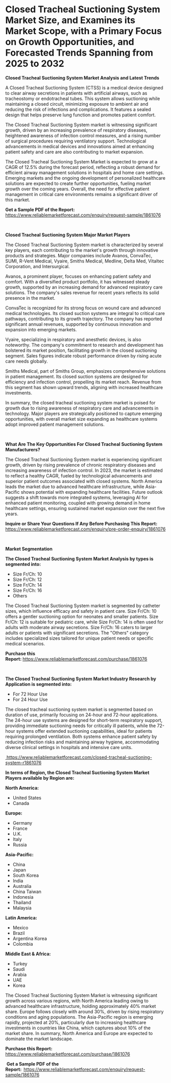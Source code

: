 <p><h1>Closed Tracheal Suctioning System Market Size, and Examines its Market Scope, with a Primary Focus on Growth Opportunities, and Forecasted Trends Spanning from 2025 to 2032</h1></p><p><strong>Closed Tracheal Suctioning System Market Analysis and Latest Trends</strong></p>
<p><p>A Closed Tracheal Suctioning System (CTSS) is a medical device designed to clear airway secretions in patients with artificial airways, such as tracheostomy or endotracheal tubes. This system allows suctioning while maintaining a closed circuit, minimizing exposure to ambient air and reducing the risk of infections and complications. It features a sealed design that helps preserve lung function and promotes patient comfort.</p><p>The Closed Tracheal Suctioning System market is witnessing significant growth, driven by an increasing prevalence of respiratory diseases, heightened awareness of infection control measures, and a rising number of surgical procedures requiring ventilatory support. Technological advancements in medical devices and innovations aimed at enhancing patient safety and care are also contributing to market expansion. </p><p>The Closed Tracheal Suctioning System Market is expected to grow at a CAGR of 12.5% during the forecast period, reflecting a robust demand for efficient airway management solutions in hospitals and home care settings. Emerging markets and the ongoing development of personalized healthcare solutions are expected to create further opportunities, fueling market growth over the coming years. Overall, the need for effective patient management in critical care environments remains a significant driver of this market.</p></p>
<p><strong>Get a Sample PDF of the Report:&nbsp;</strong> <a href="https://www.reliablemarketforecast.com/enquiry/request-sample/1861076?utm_campaign=1893&utm_medium=2&utm_source=Github&utm_content=ia&utm_term=14042025&utm_id=closed-tracheal-suctioning-system">https://www.reliablemarketforecast.com/enquiry/request-sample/1861076</a></p>
<p>&nbsp;</p>
<p><strong>Closed Tracheal Suctioning System Major Market Players</strong></p>
<p><p>The Closed Tracheal Suctioning System market is characterized by several key players, each contributing to the market's growth through innovative products and strategies. Major companies include Avanos, ConvaTec, SUMI, R-Vent Medical, Vyaire, Smiths Medical, Medline, Delta Med, Vitaltec Corporation, and Intersurgical.</p><p>Avanos, a prominent player, focuses on enhancing patient safety and comfort. With a diversified product portfolio, it has witnessed steady growth, supported by an increasing demand for advanced respiratory care solutions. The company's sales revenue for recent years reflects its solid presence in the market.</p><p>ConvaTec is recognized for its strong focus on wound care and advanced medical technologies. Its closed suction systems are integral to critical care pathways, contributing to its growth trajectory. The company has reported significant annual revenues, supported by continuous innovation and expansion into emerging markets.</p><p>Vyaire, specializing in respiratory and anesthetic devices, is also noteworthy. The company's commitment to research and development has bolstered its market position, facilitating growth in the closed suctioning segment. Sales figures indicate robust performance driven by rising acute care needs globally.</p><p>Smiths Medical, part of Smiths Group, emphasizes comprehensive solutions in patient management. Its closed suction systems are designed for efficiency and infection control, propelling its market reach. Revenue from this segment has shown upward trends, aligning with increased healthcare investments.</p><p>In summary, the closed tracheal suctioning system market is poised for growth due to rising awareness of respiratory care and advancements in technology. Major players are strategically positioned to capture emerging opportunities, with overall market size expanding as healthcare systems adopt improved patient management solutions.</p></p>
<p>&nbsp;</p>
<p><strong>What Are The Key Opportunities For Closed Tracheal Suctioning System Manufacturers?</strong></p>
<p><p>The Closed Tracheal Suctioning System market is experiencing significant growth, driven by rising prevalence of chronic respiratory diseases and increasing awareness of infection control. In 2023, the market is estimated to reflect a healthy CAGR, fueled by technological advancements and superior patient outcomes associated with closed systems. North America leads the market due to advanced healthcare infrastructure, while Asia-Pacific shows potential with expanding healthcare facilities. Future outlook suggests a shift towards more integrated systems, leveraging AI for enhanced patient monitoring, coupled with growing demand in home healthcare settings, ensuring sustained market expansion over the next five years.</p></p>
<p><strong>Inquire or Share Your Questions If Any Before Purchasing This Report:</strong> <a href="https://www.reliablemarketforecast.com/enquiry/pre-order-enquiry/1861076?utm_campaign=1893&utm_medium=2&utm_source=Github&utm_content=ia&utm_term=14042025&utm_id=closed-tracheal-suctioning-system">https://www.reliablemarketforecast.com/enquiry/pre-order-enquiry/1861076</a></p>
<p>&nbsp;</p>
<p><strong>Market Segmentation</strong></p>
<p><strong>The Closed Tracheal Suctioning System Market Analysis by types is segmented into:</strong></p>
<p><ul><li>Size Fr/Ch: 10</li><li>Size Fr/Ch: 12</li><li>Size Fr/Ch: 14</li><li>Size Fr/Ch: 16</li><li>Others</li></ul></p>
<p><p>The Closed Tracheal Suctioning System market is segmented by catheter sizes, which influence efficacy and safety in patient care. Size Fr/Ch: 10 offers a gentler suctioning option for neonates and smaller patients. Size Fr/Ch: 12 is suitable for pediatric care, while Size Fr/Ch: 14 is often used for adults with moderate airway secretions. Size Fr/Ch: 16 caters to larger adults or patients with significant secretions. The "Others" category includes specialized sizes tailored for unique patient needs or specific medical scenarios.</p></p>
<p><strong>Purchase this Report:&nbsp;</strong><a href="https://www.reliablemarketforecast.com/purchase/1861076?utm_campaign=1893&utm_medium=2&utm_source=Github&utm_content=ia&utm_term=14042025&utm_id=closed-tracheal-suctioning-system">https://www.reliablemarketforecast.com/purchase/1861076</a></p>
<p>&nbsp;</p>
<p><strong>The Closed Tracheal Suctioning System Market Industry Research by Application is segmented into:</strong></p>
<p><ul><li>For 72 Hour Use</li><li>For 24 Hour Use</li></ul></p>
<p><p>The closed tracheal suctioning system market is segmented based on duration of use, primarily focusing on 24-hour and 72-hour applications. The 24-hour use systems are designed for short-term respiratory support, providing immediate suctioning needs for critically ill patients, while the 72-hour systems offer extended suctioning capabilities, ideal for patients requiring prolonged ventilation. Both systems enhance patient safety by reducing infection risks and maintaining airway hygiene, accommodating diverse clinical settings in hospitals and intensive care units.</p></p>
<p><a href="https://www.reliablemarketforecast.com/closed-tracheal-suctioning-system-r1861076?utm_campaign=1893&utm_medium=2&utm_source=Github&utm_content=ia&utm_term=14042025&utm_id=closed-tracheal-suctioning-system">&nbsp;https://www.reliablemarketforecast.com/closed-tracheal-suctioning-system-r1861076</a></p>
<p><strong>In terms of Region, the Closed Tracheal Suctioning System Market Players available by Region are:</strong></p>
<p>
    <p> <strong> North America: </strong>
        <ul>
            <li>United States</li>
            <li>Canada</li>
        </ul>
        </p> 
    <p> <strong> Europe: </strong>
        <ul>
            <li>Germany</li>
            <li>France</li>
            <li>U.K.</li>
            <li>Italy</li>
            <li>Russia</li>
        </ul>
        </p> 
    <p> <strong> Asia-Pacific: </strong>
        <ul>
            <li>China</li>
            <li>Japan</li>
            <li>South Korea</li>
            <li>India</li>
            <li>Australia</li>
            <li>China Taiwan</li>
            <li>Indonesia</li>
            <li>Thailand</li>
            <li>Malaysia</li>
        </ul>
        </p> 
    <p> <strong> Latin America: </strong>
        <ul>
            <li>Mexico</li>
            <li>Brazil</li>
            <li>Argentina Korea</li>
            <li>Colombia</li>
        </ul>
        </p> 
    <p> <strong> Middle East & Africa: </strong>
        <ul>
            <li>Turkey</li>
            <li>Saudi</li>
            <li>Arabia</li>
            <li>UAE</li>
            <li>Korea</li>
        </ul>
    </p>
    </p>
<p><p>The Closed Tracheal Suctioning System Market is witnessing significant growth across various regions, with North America leading owing to advanced healthcare infrastructure, holding approximately 40% market share. Europe follows closely with around 30%, driven by rising respiratory conditions and aging populations. The Asia-Pacific region is emerging rapidly, projected at 20%, particularly due to increasing healthcare investments in countries like China, which captures about 10% of the market share. In summary, North America and Europe are expected to dominate the market landscape.</p></p>
<p><strong>Purchase this Report: </strong><a href="https://www.reliablemarketforecast.com/purchase/1861076?utm_campaign=1893&utm_medium=2&utm_source=Github&utm_content=ia&utm_term=14042025&utm_id=closed-tracheal-suctioning-system">https://www.reliablemarketforecast.com/purchase/1861076</a></p>
<p>&nbsp;<strong>Get a Sample PDF of the Report:&nbsp;&nbsp;</strong><a href="https://www.reliablemarketforecast.com/enquiry/request-sample/1861076?utm_campaign=1893&utm_medium=2&utm_source=Github&utm_content=ia&utm_term=14042025&utm_id=closed-tracheal-suctioning-system">https://www.reliablemarketforecast.com/enquiry/request-sample/1861076</a></p>
<p><strong></strong></p>
<p><p></p><p></p><p></p></p>